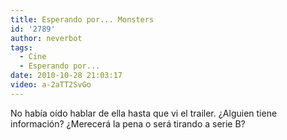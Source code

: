 ```yaml
---
title: Esperando por... Monsters
id: '2789'
author: neverbot
tags:
  - Cine
  - Esperando por...
date: 2010-10-28 21:03:17
video: a-2aTT2SvGo
---
```


No había oído hablar de ella hasta que vi el trailer. ¿Alguien tiene información? ¿Merecerá la pena o será tirando a serie B?
